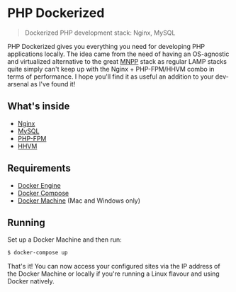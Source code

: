 # PHP Dockerized

> Dockerized PHP development stack: Nginx, MySQL

PHP Dockerized gives you everything you need for developing PHP applications locally. The idea came from the need of having an OS-agnostic and virtualized alternative to the great [MNPP](https://github.com/jyr/MNPP) stack as regular LAMP stacks quite simply can't keep up with the Nginx + PHP-FPM/HHVM combo in terms of performance. I hope you'll find it as useful an addition to your dev-arsenal as I've found it!

## What's inside

* [Nginx](http://nginx.org/)
* [MySQL](http://www.mysql.com/)
* [PHP-FPM](http://php-fpm.org/)
* [HHVM](http://www.hhvm.com/)

## Requirements

* [Docker Engine](https://docs.docker.com/installation/)
* [Docker Compose](https://docs.docker.com/compose/)
* [Docker Machine](https://docs.docker.com/machine/) (Mac and Windows only)

## Running

Set up a Docker Machine and then run:

```sh
$ docker-compose up
```

That's it! You can now access your configured sites via the IP address of the Docker Machine or locally if you're running a Linux flavour and using Docker natively.


